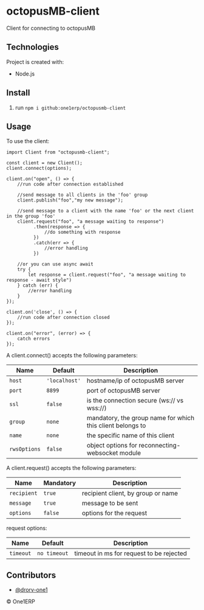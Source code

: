# octopusMB-client

Client for connecting to octopusMB

## Technologies

Project is created with:
* Node.js

## Install

1. run `npm i github:one1erp/octopusmb-client`

## Usage

To use the client:
```
import Client from "octopusmb-client";

const client = new Client();
client.connect(options);

client.on("open", () => {
    //run code after connection established

    //send message to all clients in the 'foo' group
    client.publish("foo","my new message");

    //send message to a client with the name 'foo' or the next client in the group 'foo'
    client.request("foo", "a message waiting to response")
          .then(response => {
              //do something with response
          })
          .catch(err => {
              //error handling
          })
    
    //or you can use async await
    try {
        let response = client.request("foo", "a message waiting to response - await style")
    } catch (err) {
        //error handling
    }
});

client.on('close', () => {
    //run code after connection closed
});

client.on("error", (error) => {
    catch errors
});
```
A client.connect() accepts the following parameters:

| Name          | Default                     |  Description    |
| ------------- | --------------------------- | --------------- |
| `host`        | `'localhost'`               | hostname/ip of octopusMB server                            |  
| `port`        | `8899`                      | port of octopusMB server                                   |
| `ssl`         | `false`                     | is the connection secure (ws:// vs wss://)                 |
| `group`       | `none`                      | mandatory, the group name for which this client belongs to |
| `name`        | `none`                      | the specific name of this client                           |
| `rwsOptions`  | `false`                     | object options for reconnecting-websocket module           |

A client.request() accepts the following parameters:

| Name          | Mandatory                   |  Description    |
| ------------- | --------------------------- | --------------- |
| `recipient`   | `true`                      | recipient client, by group or name  |  
| `message`     | `true`                      | message to be sent                  |
| `options`     | `false`                     | options for the request             |

request options:

| Name          | Default                   |  Description    |
| ------------- | ------------------------- | --------------- |
| `timeout`     | `no timeout`              | timeout in ms for request to be rejected  |  

## Contributors

- [@drorv-one1](https://github.com/drorv-one1)

&copy; One1ERP
